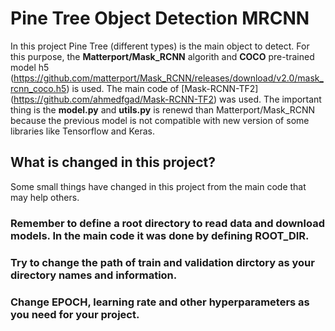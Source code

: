 # Pine Tree Object Detection MRCNN
In this project Pine Tree (different types) is the main object to detect. For this purpose, the **Matterport/Mask_RCNN** algorith and **COCO** 
pre-trained model h5 (https://github.com/matterport/Mask_RCNN/releases/download/v2.0/mask_rcnn_coco.h5) is used. 
The main code of [Mask-RCNN-TF2] (https://github.com/ahmedfgad/Mask-RCNN-TF2) was used. 
The important thing is the **model.py** and **utils.py** is renewd than Matterport/Mask_RCNN because the previous model is not compatible 
with new version of some libraries like Tensorflow and Keras.

## What is changed in this project?
Some small things have changed in this project from the main code that may help others.
### Remember to define a root directory to read data and download models. In the main code it was done by defining ROOT_DIR.
### Try to change the path of train and validation dirctory as your directory names and information.
### Change EPOCH, learning rate and other hyperparameters as you need for your project.
